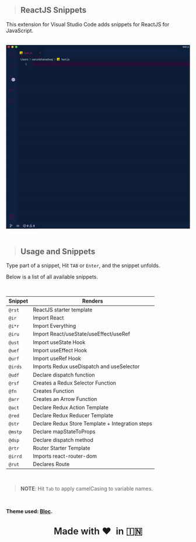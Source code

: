 > ## ReactJS Snippets

This extension for Visual Studio Code adds snippets for ReactJS for JavaScript.

<br />
<img src="https://raw.githubusercontent.com/varunpbardwaj/RSnippets/master/RSnippet.gif"  alt="JS">
<br /><br />

> ## Usage and Snippets

Type part of a snippet, Hit `TAB` or `Enter`, and the snippet unfolds.

Below is a list of all available snippets.

<br/>

|Snippet|Renders|
|-------|-----------|
|`@rst`|ReactJS starter template|
|`@ir`|Import React|
|`@i*r`|Import Everything|
|`@iru`|Import React/useState/useEffect/useRef|
|`@ust`|Import useState Hook|
|`@uef`|Import useEffect Hook|
|`@urf`|Import useRef Hook|
|`@irds`|Imports Redux useDispatch and useSelector|
|`@udf`|Declare dispatch function|
|`@rsf`|Creates a Redux Selector Function|
|`@fn`|Creates Function|
|`@arr`|Creates an Arrow Function|
|`@act`|Declare Redux Action Template|
|`@red`|Declare Redux Reducer Template|
|`@str`|Declare Redux Store Template + Integration steps|
|`@mstp`|Declare mapStateToProps|
|`@dsp`|Declare dispatch method|
|`@rtr`|Router Starter Template|
|`@irrd`|Imports react-router-dom|
|`@rut`|Declares Route|

<br/>

>**NOTE**: Hit `Tab` to apply camelCasing to variable names.

<br/>

**Theme used: [Bloc](https://marketplace.visualstudio.com/items?itemName=VarunBardwaj.bloc).**

<br />
<text style="width: 100%; display: flex;justify-content: center; font-size: 25px; font-weight: 600;">Made with ❤️ &nbsp;in 🇮🇳 </text>